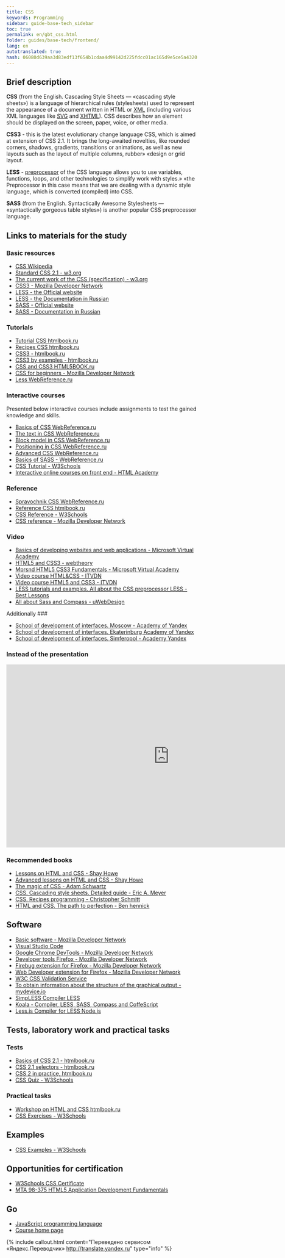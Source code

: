 ```yaml
--- 
title: CSS 
keywords: Programming 
sidebar: guide-base-tech_sidebar 
toc: true 
permalink: en/gbt_css.html 
folder: guides/base-tech/frontend/ 
lang: en 
autotranslated: true 
hash: 06080d639aa3d83edf13f654b1cdaa4d99142d225fdcc01ac165d9e5ce5a4320 
--- 
```

## Brief description 

**CSS** (from the English. Cascading Style Sheets — «cascading style sheets») is a language of hierarchical rules (stylesheets) used to represent the appearance of a document written in HTML or [XML](https://developer.mozilla.org/ru/docs/XML) (including various XML languages like [SVG](https://developer.mozilla.org/ru/docs/SVG) and [XHTML](https://developer.mozilla.org/ru/docs/XHTML)). CSS describes how an element should be displayed on the screen, paper, voice, or other media. 

**CSS3** - this is the latest evolutionary change language CSS, which is aimed at extension of CSS 2.1. It brings the long-awaited novelties, like rounded corners, shadows, gradients, transitions or animations, as well as new layouts such as the layout of multiple columns, rubber» «design or grid layout. 

**LESS** - [preprocessor](https://ru.wikipedia.org/wiki/Препроцессор) of the CSS language allows you to use variables, functions, loops, and other technologies to simplify work with styles.» «the Preprocessor in this case means that we are dealing with a dynamic style language, which is converted (compiled) into CSS. 

**SASS** (from the English. Syntactically Awesome Stylesheets — «syntactically gorgeous table styles») is another popular CSS preprocessor language. 

## Links to materials for the study 

### Basic resources 

* [CSS Wikipedia](https://ru.wikipedia.org/wiki/CSS) 
* [Standard CSS 2.1 - w3.org](https://www.w3.org/TR/CSS2/) 
* [The current work of the CSS (specification) - w3.org](https://www.w3.org/Style/CSS/current-work) 
* [CSS3 - Mozilla Developer Network](https://developer.mozilla.org/ru/docs/Web/CSS/CSS3) 
* [LESS - the Official website](http://lesscss.org/) 
* [LESS - the Documentation in Russian](http://less-lang.info/) 
* [SASS - Official website](http://sass-lang.com/) 
* [SASS - Documentation in Russian](http://sass-scss.ru/) 

### Tutorials 
* [Tutorial CSS htmlbook.ru](http://htmlbook.ru/samcss) 
* [Recipes CSS htmlbook.ru](http://htmlbook.ru/faq) 
* [CSS3 - htmlbook.ru](http://htmlbook.ru/css3) 
* [CSS3 by examples - htmlbook.ru](http://htmlbook.ru/css3-na-primerakh) 
* [CSS and CSS3 HTML5BOOK.ru](https://html5book.ru/css-css3/) 
* [CSS for beginners - Mozilla Developer Network](https://developer.mozilla.org/ru/docs/Web/Guide/CSS/Getting_started) 
* [Less WebReference.ru](https://webref.ru/layout/less) 

### Interactive courses 

Presented below interactive courses include assignments to test the gained knowledge and skills. 

* [Basics of CSS WebReference.ru](https://webref.EN/course/css-basics) 
* [The text in CSS WebReference.ru](https://webref.ru/course/css-text) 
* [Block model in CSS WebReference.ru](https://webref.ru/course/box-model) 
* [Positioning in CSS WebReference.ru](https://webref.ru/course/positioning) 
* [Advanced CSS WebReference.ru](https://webref.ru/course/css-advanced) 
* [Basics of SASS - WebReference.ru](https://webref.ru/course/sass) 
* [CSS Tutorial - W3Schools](http://www.w3schools.com/css/) 
* [Interactive online courses on front end - HTML Academy](https://htmlacademy.ru/) 

### Reference 
* [Spravochnik CSS WebReference.ru](https://webref.ru/css) 
* [Reference CSS htmlbook.ru](http://htmlbook.ru/css) 
* [CSS Reference - W3Schools](http://www.w3schools.com/cssref/) 
* [CSS reference - Mozilla Developer Network](https://developer.mozilla.org/ru/docs/Web/CSS/Reference) 

### Video 
* [Basics of developing websites and web applications - Microsoft Virtual Academy](https://mva.microsoft.com/ru/training-courses/--8723?l=zZGYOLS1_1904984382) 
* [HTML5 and CSS3 - webtheory](https://www.youtube.com/playlist?list=PLwSSV-_L9szsyAwvl4Q-oTM1HdNBZFSF-) 
* [Mprsnd HTML5 CSS3 Fundamentals - Microsoft Virtual Academy](https://mva.microsoft.com/en-US/training-courses/html5-css3-fundamentals-development-for-absolute-beginners-14207?l=Y4COscFfB_7500115888) 
* [Video course HTML&CSS - ITVDN](https://www.youtube.com/playlist?list=PLvItDmb0sZw-v7y3fP50Ao8AIlg00fSGQ) 
* [Video course HTML5 and CSS3 - ITVDN](https://www.youtube.com/playlist?list=PLvItDmb0sZw9cJossgyJepu6N9hybEjKU) 
* [LESS tutorials and examples. All about the CSS preprocessor LESS - Best Lessons](https://www.youtube.com/playlist?list=PLX2yKxdx7ck-Ex9XFu8Zz0m1JJyZF9OtE) 
* [All about Sass and Compass - uWebDesign](https://www.youtube.com/playlist?list=PLZfRjCZl2NuQr8v2_DV8ZX6a03gntn7yU) 

Additionally ### 
* [School of development of interfaces. Moscow - Academy of Yandex](https://academy.yandex.ru/events/frontend/shri_msk-2013/) 
* [School of development of interfaces. Ekaterinburg Academy of Yandex](https://academy.yandex.ru/events/frontend/shri_ekb-2013/) 
* [School of development of interfaces. Simferopol - Academy Yandex](https://academy.yandex.ru/events/frontend/shri_simf-2013/) 

### Instead of the presentation 


<div class="thumb-wrap"> 
<iframe width="854" height="480" src="https://www.youtube.com/embed/iPV5GKeHyV4" frameborder="0" allowfullscreen></iframe> 
</div> 


### Recommended books 

* [Lessons on HTML and CSS - Shay Howe](https://webref.ru/layout/diveintohtml5) 
* [Advanced lessons on HTML and CSS - Shay Howe](https://webref.ru/layout/advanced-html-css) 
* [The magic of CSS - Adam Schwartz](https://webref.ru/layout/magic-of-css) 
* [CSS. Cascading style sheets. Detailed guide - Eric A. Meyer](http://www.ozon.ru/context/detail/id/3881079/) 
* [CSS. Recipes programming - Christopher Schmitt](http://www.ozon.ru/context/detail/id/5538886/) 
* [HTML and CSS. The path to perfection - Ben hennick](http://www.ozon.ru/context/detail/id/5648483/) 

## Software 

* [Basic software - Mozilla Developer Network](https://developer.mozilla.org/ru/docs/Learn/Getting_started_with_the_web/Установка_базового_программного_обеспечения) 
* [Visual Studio Code](https://code.visualstudio.com/) 
* [Google Chrome DevTools - Mozilla Developer Network](https://developer.chrome.com/devtools) 
* [Developer tools Firefox - Mozilla Developer Network](https://developer.mozilla.org/ru/docs/Tools) 
* [Firebug extension for Firefox - Mozilla Developer Network](https://addons.mozilla.org/ru/firefox/addon/firebug/) 
* [Web Developer extension for Firefox - Mozilla Developer Network](https://addons.mozilla.org/ru/firefox/addon/web-developer/) 
* [W3C CSS Validation Service](https://jigsaw.w3.org/css-validator/) 
* [To obtain information about the structure of the graphical output - mydevice.io](http://mydevice.io/) 
* [SimpLESS Compiler LESS](https://wearekiss.com/simpless/) 
* [Koala - Compiler, LESS, SASS, Compass and CoffeScript](http://koala-app.com/) 
* [Less.js Compiler for LESS Node.js](https://github.com/less/less.js) 

## Tests, laboratory work and practical tasks 

### Tests 
* [Basics of CSS 2.1 - htmlbook.ru](http://htmlbook.ru/test/css) 
* [CSS 2.1 selectors - htmlbook.ru](http://htmlbook.ru/test/selector) 
* [CSS 2 in practice, htmlbook.ru](http://htmlbook.ru/test/cssp) 
* [CSS Quiz - W3Schools](http://www.w3schools.com/css/css_quiz.asp) 

### Practical tasks 
* [Workshop on HTML and CSS htmlbook.ru](http://htmlbook.ru/practical) 
* [CSS Exercises - W3Schools](http://www.w3schools.com/css/exercise.asp) 

## Examples 

* [CSS Examples - W3Schools](http://www.w3schools.com/css/css_examples.asp) 

## Opportunities for certification 

* [W3Schools CSS Certificate](http://www.w3schools.com/cert/cert_css.asp) 
* [MTA 98-375 HTML5 Application Development Fundamentals](https://www.microsoft.com/ru-ru/learning/exam-98-375.aspx) 

## Go 

* [JavaScript programming language](gbt_javascript.html) 
* [Course home page](gbt_landing-page.html) 



{% include callout.html content="Переведено сервисом «Яндекс.Переводчик» <http://translate.yandex.ru>" type="info" %}